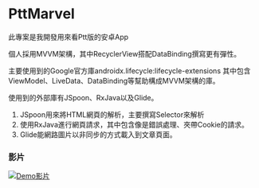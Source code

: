# PttMarvel
此專案是我開發用來看Ptt版的安卓App

個人採用MVVM架構，其中RecyclerView搭配DataBinding撰寫更有彈性。


主要使用到的Google官方庫androidx.lifecycle:lifecycle-extensions
其中包含ViewModel、LiveData、DataBinding等幫助構成MVVM架構的庫。

使用到的外部庫有JSpoon、RxJava以及Glide。
1. JSpoon用來將HTML網頁的解析，主要撰寫Selector來解析
2. 使用RxJava進行網頁請求，其中包含像是錯誤處理、夾帶Cookie的請求。
3. Glide能網路圖片以非同步的方式載入到文章頁面。


### 影片
[![Demo影片](https://img.youtube.com/vi/cFtrNU6eX0s/0.jpg)](https://www.youtube.com/watch?v=cFtrNU6eX0s)  
